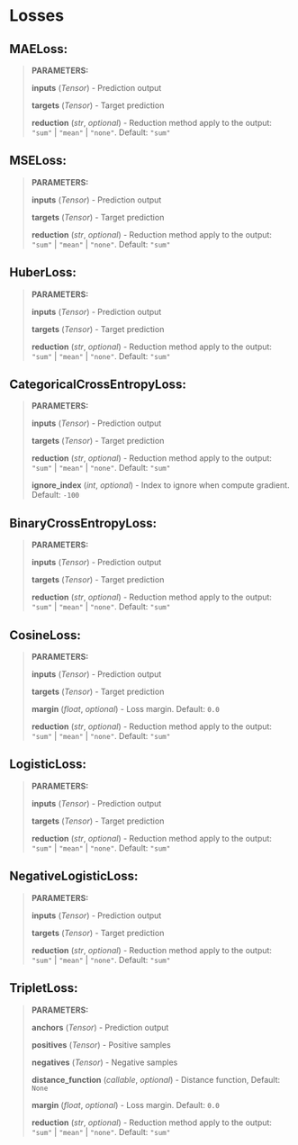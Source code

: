 # Losses

## MAELoss:
> **PARAMETERS:**
>
> **inputs** (*Tensor*) - Prediction output
>
> **targets** (*Tensor*) - Target prediction
>
> **reduction** (*str*, *optional*) - Reduction method apply to the output: `"sum"` | `"mean"` | `"none"`. Default: `"sum"`

## MSELoss:
> **PARAMETERS:**
>
> **inputs** (*Tensor*) - Prediction output
>
> **targets** (*Tensor*) - Target prediction
>
> **reduction** (*str*, *optional*) - Reduction method apply to the output: `"sum"` | `"mean"` | `"none"`. Default: `"sum"`

## HuberLoss:
> **PARAMETERS:**
>
> **inputs** (*Tensor*) - Prediction output
>
> **targets** (*Tensor*) - Target prediction
>
> **reduction** (*str*, *optional*) - Reduction method apply to the output: `"sum"` | `"mean"` | `"none"`. Default: `"sum"`

## CategoricalCrossEntropyLoss:
> **PARAMETERS:**
>
> **inputs** (*Tensor*) - Prediction output
>
> **targets** (*Tensor*) - Target prediction
>
> **reduction** (*str*, *optional*) - Reduction method apply to the output: `"sum"` | `"mean"` | `"none"`. Default: `"sum"`
>
> **ignore_index** (*int*, *optional*) - Index to ignore when compute gradient. Default: `-100`

## BinaryCrossEntropyLoss:
> **PARAMETERS:**
>
> **inputs** (*Tensor*) - Prediction output
>
> **targets** (*Tensor*) - Target prediction
>
> **reduction** (*str*, *optional*) - Reduction method apply to the output: `"sum"` | `"mean"` | `"none"`. Default: `"sum"`

## CosineLoss:
> **PARAMETERS:**
>
> **inputs** (*Tensor*) - Prediction output
>
> **targets** (*Tensor*) - Target prediction
>
> **margin** (*float*, *optional*) - Loss margin. Default: `0.0`
>
> **reduction** (*str*, *optional*) - Reduction method apply to the output: `"sum"` | `"mean"` | `"none"`. Default: `"sum"`

## LogisticLoss:
> **PARAMETERS:**
>
> **inputs** (*Tensor*) - Prediction output
>
> **targets** (*Tensor*) - Target prediction
>
> **reduction** (*str*, *optional*) - Reduction method apply to the output: `"sum"` | `"mean"` | `"none"`. Default: `"sum"`

## NegativeLogisticLoss:
> **PARAMETERS:**
>
> **inputs** (*Tensor*) - Prediction output
>
> **targets** (*Tensor*) - Target prediction
>
> **reduction** (*str*, *optional*) - Reduction method apply to the output: `"sum"` | `"mean"` | `"none"`. Default: `"sum"`

## TripletLoss:
> **PARAMETERS:**
>
> **anchors** (*Tensor*) - Prediction output
>
> **positives** (*Tensor*) - Positive samples
>
> **negatives** (*Tensor*) - Negative samples
>
> **distance_function** (*callable*, *optional*) - Distance function, Default: `None`
>
> **margin** (*float*, *optional*) - Loss margin. Default: `0.0`
>
> **reduction** (*str*, *optional*) - Reduction method apply to the output: `"sum"` | `"mean"` | `"none"`. Default: `"sum"`